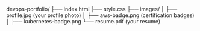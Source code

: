 devops-portfolio/
├── index.html
├── style.css
├── images/
│   ├── profile.jpg (your profile photo)
│   ├── aws-badge.png (certification badges)
│   ├── kubernetes-badge.png
└── resume.pdf (your resume)